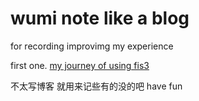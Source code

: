 # wumi note like a blog
for recording improvimg my experience

first one.
[my journey of using fis3](https://github.com/5Mi/wumi_blog/issues/1)

不太写博客 就用来记些有的没的吧 have fun
